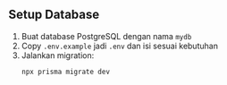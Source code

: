 ## Setup Database

1. Buat database PostgreSQL dengan nama `mydb`
2. Copy `.env.example` jadi `.env` dan isi sesuai kebutuhan
3. Jalankan migration:
   ```bash
   npx prisma migrate dev
